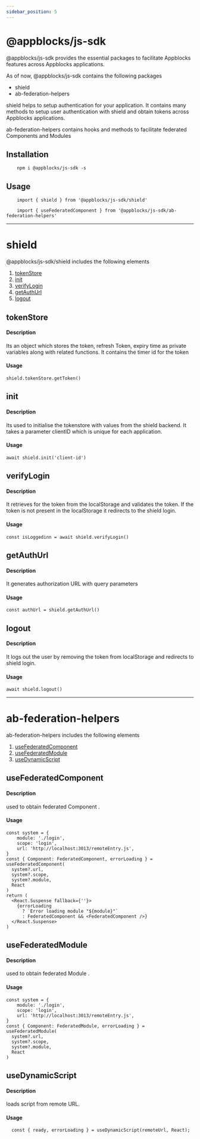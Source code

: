 ```yaml
---
sidebar_position: 5
---
```


# @appblocks/js-sdk

@appblocks/js-sdk provides the essential packages to facilitate Appblocks features across Appblocks applications.

As of now, @appblocks/js-sdk contains the following packages

- shield
- ab-federation-helpers

shield helps to setup authentication for your application. It contains many methods to setup user authentication with shield and obtain tokens across Appblocks applications.

ab-federation-helpers contains hooks and methods to facilitate federated Components and Modules

## Installation

        npm i @appblocks/js-sdk -s

## Usage

        import { shield } from '@appblocks/js-sdk/shield'

        import { useFederatedComponent } from '@appblocks/js-sdk/ab-federation-helpers'

---

# shield

@appblocks/js-sdk/shield includes the following elements

1. [tokenStore](#tokenStore)
2. [init](#init)
3. [verifyLogin](#verifyLogin)
4. [getAuthUrl](#getAuthUrl)
5. [logout](#logout)

<!-- [![Alt text](https://img.youtube.com/vi/VIDEO_ID/0.jpg)](https://www.youtube.com/watch?v=VIDEO_ID) -->

<!-- <div class="custom-grid-col-3">
   <div>
    <div class="grid-video-container"></div>
    <p>Lorem ipsum dolor sit amet following elements</p>
   </div>
   <div>
    <div class="grid-video-container"></div>
    <p>Lorem ipsum dolor sit amet following elements</p>
   </div>
   <div>
    <div class="grid-video-container"></div>
    <p>Lorem ipsum dolor sit amet following elements</p>
   </div>
</div> -->

## tokenStore

#### Description

Its an object which stores the token, refresh Token, expiry time as private variables along with related functions. It contains the timer id for the token

#### Usage

    shield.tokenStore.getToken()

## init

#### Description

Its used to initialise the tokenstore with values from the shield backend. It takes a parameter clientID which is unique for each application.

#### Usage

    await shield.init('client-id')

## verifyLogin

#### Description

It retrieves for the token from the localStorage and validates the token. If the token is not present in the localStorage it redirects to the shield login.

#### Usage

    const isLoggedinn = await shield.verifyLogin()

## getAuthUrl

#### Description

It generates authorization URL with query parameters

#### Usage

    const authUrl = shield.getAuthUrl()

## logout

#### Description

It logs out the user by removing the token from localStorage and redirects to shield login.

#### Usage

    await shield.logout()

---

# ab-federation-helpers

ab-federation-helpers includes the following elements

1. [useFederatedComponent](#useFederatedComponent)
2. [useFederatedModule](#useFederatedModule)
3. [useDynamicScript](#useDynamicScript)

## useFederatedComponent

#### Description

used to obtain federated Component .

#### Usage

    const system = {
        module: './login',
        scope: 'login',
        url: 'http://localhost:3013/remoteEntry.js',
    }
    const { Component: FederatedComponent, errorLoading } = useFederatedComponent(
      system?.url,
      system?.scope,
      system?.module,
      React
    )
    return (
      <React.Suspense fallback={''}>
        {errorLoading
          ? `Error loading module "${module}"`
          : FederatedComponent && <FederatedComponent />}
      </React.Suspense>
    )

## useFederatedModule

#### Description

used to obtain federated Module .

#### Usage

    const system = {
        module: './login',
        scope: 'login',
        url: 'http://localhost:3013/remoteEntry.js',
    }
    const { Component: FederatedModule, errorLoading } = useFederatedModule(
      system?.url,
      system?.scope,
      system?.module,
      React
    )

## useDynamicScript

#### Description

loads script from remote URL.

#### Usage

      const { ready, errorLoading } = useDynamicScript(remoteUrl, React);

```

```

```

```

```

```
